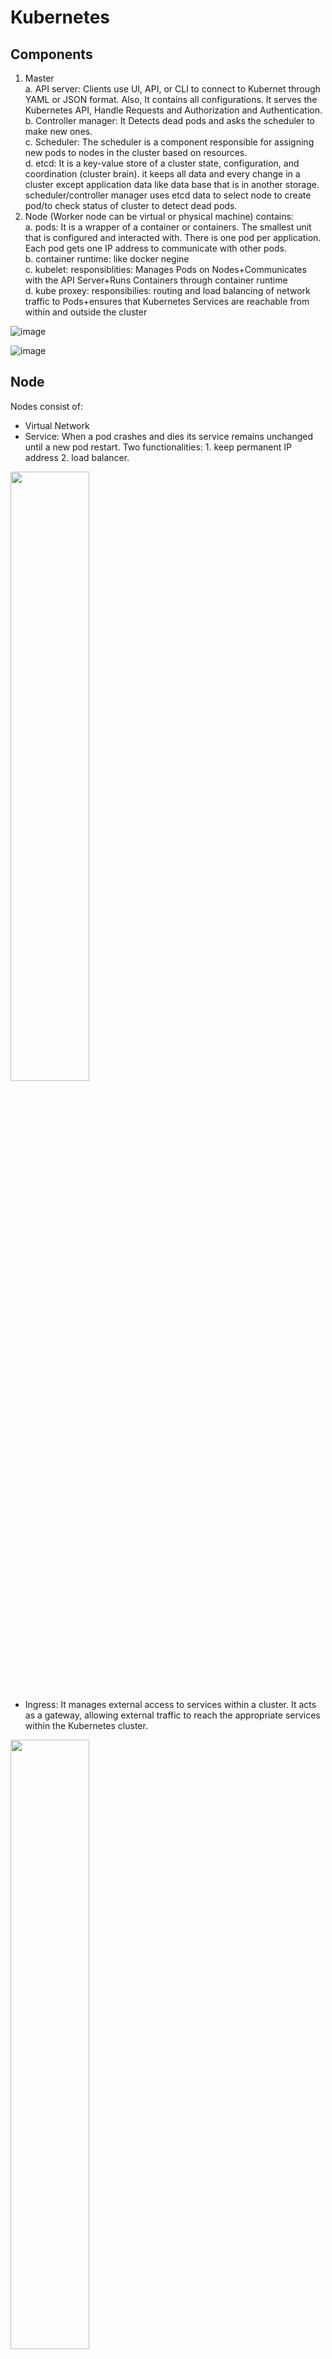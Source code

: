 # Kubernetes
## Components
1. Master  
  a. API server: Clients use UI, API, or CLI to connect to Kubernet through YAML or JSON format. Also, It contains all configurations. It serves the Kubernetes API, Handle Requests and Authorization and Authentication.  
  b. Controller manager: It Detects dead pods and asks the scheduler to make new ones.  
  c. Scheduler: The scheduler is a component responsible for assigning new pods to nodes in the cluster based on resources.   
  d. etcd: It is a key-value store of a cluster state, configuration, and coordination (cluster brain). it keeps all data and every change in a cluster except application data like data base that is in another storage.
scheduler/controller manager uses etcd data to select node to create pod/to check status of cluster to detect dead pods.  
3. Node (Worker node can be virtual or physical machine) contains:  
  a. pods:  It is a wrapper of a container or containers. The smallest unit that is configured and interacted with. There is one pod per application. Each pod gets one IP address to communicate with other pods.  
  b. container runtime: like docker negine  
  c. kubelet: responsiblities: Manages Pods on Nodes+Communicates with the API Server+Runs Containers through container runtime  
  d. kube proxey: responsibilies: routing and load balancing of network traffic to Pods+ensures that Kubernetes Services are reachable from within and outside the cluster

![image](https://github.com/user-attachments/assets/89c799b7-fbbc-4526-8d80-65771a48ecbc)


 ![image](https://github.com/MohammadNazeri/my-educations/assets/109389707/cf4d2676-544b-4dbb-bc82-dcee70458dde)

## Node 
Nodes consist of:
* Virtual Network
* Service: When a pod crashes and dies its service remains unchanged until a new pod restart. Two functionalities: 1. keep permanent IP address  2. load balancer. 
<img src="https://github.com/user-attachments/assets/b8f2abbb-9fad-4a6a-8730-938afccde77a" style="width: 50%;" />

* Ingress: It manages external access to services within a cluster. It acts as a gateway, allowing external traffic to reach the appropriate services within the Kubernetes cluster.

<img src="https://github.com/user-attachments/assets/221b81c7-f05e-465d-b5e2-6ef32a1c58cd" style="width: 50%;" />

* Configmap: ConfigMap is an API object used to store non-sensitive configuration data that can be consumed by pods or other resources in the cluster like address of DB
* Secret: It is kind of ConfigMap that is used to store sensitive configuration data e.g. username and password

<img src="https://github.com/user-attachments/assets/5bcfc627-1840-4dfe-b6b3-ff88bdf989b0" style="width: 50%;" />

* Volume: It is data storage to keep pods' data. Kubernetes cluster does not manage any data persistence.

![image](https://github.com/user-attachments/assets/fc344f6a-1b2a-491a-93ac-4ed2cf8ea14b)


* Deployment: Deployment is an API object that provides declarative updates to applications running within a cluster. It manages the deployment and scaling of replica sets, ensuring that a specified number of identical pods are running at any given time. Pod is on top of containers and deployment is on top of pod. In practice, we should work with deployment not with pods. 
* Stateful set:  While Deployments manage stateless applications, a Stateful Set manages stateful applications, such as databases, where each instance requires stable, persistent storage and unique network identifiers. In addition, Stateful set ensures that datebase reads and writes are synchronized. 

<img src="https://github.com/user-attachments/assets/03166db3-b98f-4421-9f57-cb2ec0e85ab1" style="width: 50%;" />

## Minikube 
* Minikube sets up a lightweight Kubernetes cluster on your local system, allowing you to experiment with Kubernetes features and deploy applications without needing access to a full-scale production cluster.
* kubectl:  It is a command-line tool for interacting with Kubernetes clusters.
### Installation:
* sudo apt install docker.io
* sudo systemctl enable docker
* sudo systemctl start docker
* install minikube
* install kubectl
### Commands
#### Minikube
It just uses for starting and deleting a cluster.
```
* minikube start
* minikube status
* minikube delete
* minikube service [service name] > Minikube will open a tunnel to the specified service, allowing you to access it via a local URL. This is particularly useful during development and testing phases when you need to interact with services running inside your Kubernetes cluster.
```
#### kubectl
```
* kubectl get nodes > shows all nodes
* kubectl get pod
* kubectl get services
* kubectl get deployment
* kubectl create deployment NAME --image=image [--dry-run] [options] > kubctl donot create pod directly. Instead, we should create deployment.
* kubectl create deployment nginx-depl --image=nginx > get nginx from dockerhub and create deployment
* kubectl get replicaset > show all replicasets which maintains a specified number of replicas of a Pod
* kubectl edit pod [name] > it opens an editor to edict configuration of pod. Then it terminates earlier pod and creates new one.
* kubectl logs [podname] > debug pods
* kubectl describe pod [podname]
* kubectl exec -it [podname] --bin/bash > it gives the terminal of application container
* kubectl delete deployment [deployment name]
* kubectl apply -f [configuration file].yaml 
```

<img src="https://github.com/user-attachments/assets/f09a0958-b849-447a-9496-238751fa3e3b" style="width: 50%;" />


## YAML file
There are three parts for configuration file of service and deployment:
1. metadata > Determine the kind of components e.g. service, deployment, etc.
2. specification > features of component
3. status > It is related to runtime. Kubernetes always compares the specification part with the current status and if there is a difference (e.g. number of pods) it tries to fit it (self-healing). These data comes from etcd.
### pod configuration
It is inside of the specification(spec) part with the title "template". It has its own metadata and spec parts. 

## Namespace
* namespace is used to organize resources.
* There could be multiple namespace in a cluster.
* They can be created in config files.
  ```
  ...
  metadata:
   name: mysql-configmap
   namespace: my-namespace
  ...
  ```
* By default, each cluster has four namespace:
 * kubernetes-dashboard > it is specific to minikube
 * kube-system > it is used for system-level components and resources. It typically includes components like kube-dns, kube-proxy, kube-scheduler, kube-controller-manager, etc
 * kube-public > It contains publicly accessible data like configmap
 * kube-node-lease > It contains the most important data of nodes
 * default > It uses at beginning when there is not any new namespace 
* kubectl get namespace
* kubeclt create namespace [name]
* 
